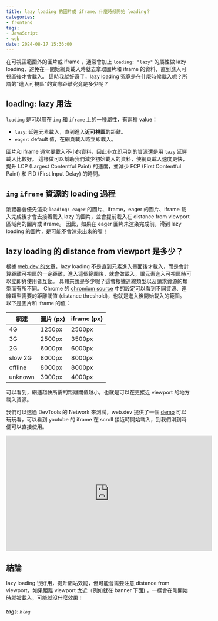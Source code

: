 ```yaml
---
title: lazy loading 的圖片或 iframe，什麼時候開始 loading？
categories:
- frontend
tags: 
- JavaScript
- web
date: 2024-08-17 15:36:00
---
```


在可視區範圍外的圖片或 iframe ，通常會加上 `loading: "lazy"` 的屬性做 lazy loading，避免在一開始網頁載入時就去拿取圖片和 iframe 的資料，直到進入可視區後才會載入。
這時我就好奇了，lazy loading 究竟是在什麼時候載入呢？所謂的"進入可視區"的實際距離究竟是多少呢？

## loading: lazy 用法
`loading` 是可以用在 `img` 和 `iframe` 上的一種屬性，有兩種 value：
- `lazy`: 延遲元素載入，直到進入**近可視區**的距離。
- `eager`: default 值，在網頁載入時立即載入。

圖片和 iframe 通常要載入不小的資料，因此非立即用到的資源還是用 `lazy` 延遲載入比較好。
這樣做可以幫助我們減少初始載入的資料，使網頁載入速度更快，提升 LCP (Largest Contentful Paint) 的速度，並減少 FCP (First Contentful Paint) 和 FID (First Input Delay) 的時間。

## `img` `iframe` 資源的 loading 過程
瀏覽器會優先渲染 `loading: eager` 的圖片、iframe，eager 的圖片、iframe 載入完成後才會去接著載入 lazy 的圖片，並會提前載入在 distance from viewport 區域內的圖片或 iframe。
因此，如果在 eager 圖片未渲染完成前，滑到 lazy loading 的圖片，是可能不會渲染出來的喔！

## lazy loading 的 distance from viewport 是多少？
根據 [web.dev 的文章](https://web.dev/articles/browser-level-image-lazy-loading#distance-from-viewport)，lazy loading 不是直到元素進入畫面後才載入，而是會計算距離可視區的一定距離，進入這個範圍後，就會做載入，讓元素進入可視區時可以立即與使用者互動。
具體來說是多少呢？這會根據連線類型以及請求資源的類型而有所不同。
Chrome 的 [chromium source](https://source.chromium.org/chromium/chromium/src/+/main:third_party/blink/renderer/core/frame/settings.json5;l=963-995) 中的設定可以看到不同資源、連線類型需要的距離閾值 (distance threshold)，也就是進入後開始載入的範圍。
以下是圖片和 iframe 的值：

| 網速       | 圖片 (px) | iframe (px) |
|------------|-----------|-------------|
| 4G         | 1250px    | 2500px      |
| 3G         | 2500px    | 3500px      |
| 2G         | 6000px    | 6000px      |
| slow 2G    | 8000px    | 8000px      |
| offline    | 8000px    | 8000px      |
| unknown    | 3000px    | 4000px      |

可以看到，網速越快所需的距離閾值越小，也就是可以在更接近 viewport 的地方載入資源。

我們可以透過 DevTools 的 Network 來測試，web.dev 提供了一個 [demo](https://lazy-load.netlify.app/iframes/) 可以玩玩看，可以看到 youtube 的 iframe 在 scroll 接近時開始載入，到我們滑到時便可以直接使用。
<iframe width="560" height="315" src="https://www.youtube.com/embed/YMbXR40qLrk?si=m0SqjyMR4qpvuepG" title="YouTube video player" frameborder="0" allow="accelerometer; autoplay; clipboard-write; encrypted-media; gyroscope; picture-in-picture; web-share" referrerpolicy="strict-origin-when-cross-origin" allowfullscreen></iframe>

## 結論
lazy loading 很好用，提升網站效能，但可能會需要注意 distance from viewport，如果距離 viewport 太近（例如就在 banner 下面) ，一樣會在剛開始時就被載入，可能就沒什麼效果！


###### tags: `blog` 